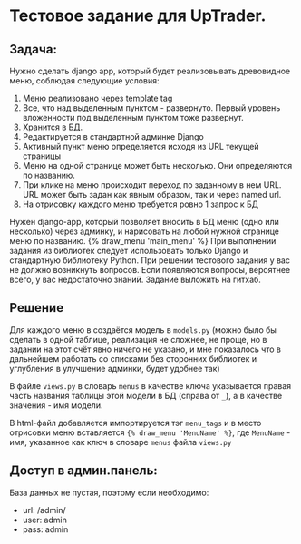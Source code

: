 # Тестовое задание для UpTrader.

## Задача:
Нужно сделать django app, который будет реализовывать древовидное меню, соблюдая следующие условия:
1) Меню реализовано через template tag
2) Все, что над выделенным пунктом - развернуто. Первый уровень вложенности под выделенным пунктом тоже развернут.
3) Хранится в БД.
4) Редактируется в стандартной админке Django
5) Активный пункт меню определяется исходя из URL текущей страницы
6) Меню на одной странице может быть несколько. Они определяются по названию.
7) При клике на меню происходит переход по заданному в нем URL. URL может быть задан как явным образом, так и через named url.
8) На отрисовку каждого меню требуется ровно 1 запрос к БД

 Нужен django-app, который позволяет вносить в БД меню (одно или несколько) через админку, и нарисовать на любой нужной странице меню по названию.
 {% draw_menu 'main_menu' %}
 При выполнении задания из библиотек следует использовать только Django и стандартную библиотеку Python.
При решении тестового задания у вас не должно возникнуть вопросов. Если появляются вопросы, вероятнее всего, у вас недостаточно знаний.
Задание выложить на гитхаб.

## Решение
Для каждого меню в создаётся модель в `models.py` (можно было бы сделать в одной таблице, реализация не сложнее, не проще, но в задании на этот счёт явно ничего не указано, и мне показалось что в дальнейшем работать со списками без сторонних библиотек и углубления в улучшение админки, будет удобнее так)

В файле `views.py` в словарь `menus` в качестве ключа указывается правая часть названия таблицы этой модели в БД (справа от `_`), а в качестве значения - имя модели.

В html-файл добавляется импортируется тэг `menu_tags` и в место отрисовки меню вставляется `{% draw_menu 'MenuName' %}`, где `MenuName` - имя, указанное как ключ в словаре `menus` файла `views.py` 

## Доступ в админ.панель:
База данных не пустая, поэтому если необходимо: 
- url: /admin/
- user: admin
- pass: admin